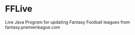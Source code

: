 FFLive
======

Live Java Program for updating Fantasy Football leagues from fantasy.premierleague.com
